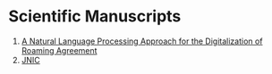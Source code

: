 # Scientific Manuscripts

1. [A Natural Language Processing Approach for the Digitalization of Roaming Agreement](./A_Natural_Language_Processing_Approach_for_the_Digitalization_of_Roaming_Agreements/A_Natural_Language_Processing_Approach_for_the_Digitalization_of_Roaming_Agreements.md)
2. [JNIC](./JNIC_2022/jnic2022.md)